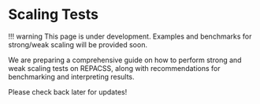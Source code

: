 # Scaling Tests

!!! warning
    This page is under development. Examples and benchmarks for strong/weak scaling will be provided soon.

We are preparing a comprehensive guide on how to perform strong and weak scaling tests on REPACSS, along with recommendations for benchmarking and interpreting results.

Please check back later for updates!
